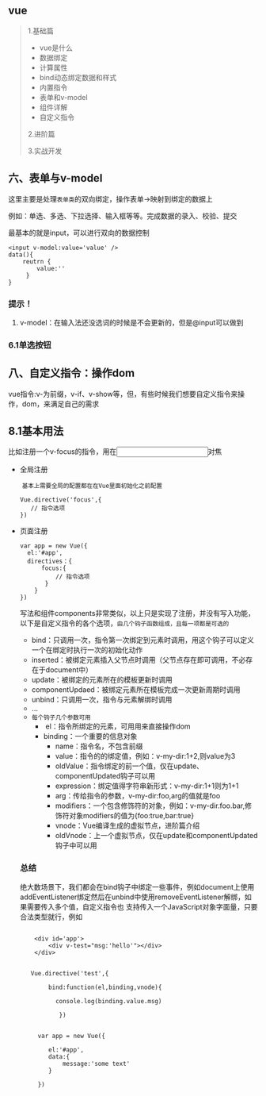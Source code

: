 ## vue

> 1.基础篇
>
> * vue是什么
> * 数据绑定
> * 计算属性
> * bind动态绑定数据和样式
> * 内置指令
> * 表单和v-model
> * 组件详解
> * 自定义指令
>
> 2.进阶篇
>
> 3.实战开发

## 六、表单与v-model

这里主要是处理`表单类`的双向绑定，操作表单->映射到绑定的数据上

例如：单选、多选、下拉选择、输入框等等。完成数据的录入、校验、提交

最基本的就是input，可以进行双向的数据控制

```vue
<input v-model:value='value' />
data(){
	reutrn {
		value:''
     }
}
```

### 提示！

1. v-model：在输入法还没选词的时候是不会更新的，但是@input可以做到

### 6.1单选按钮



## 八、自定义指令：操作dom

vue指令:v-为前缀，v-if、v-show等，但，有些时候我们想要自定义指令来操作，dom，来满足自己的需求

## 8.1基本用法

比如注册一个v-focus的指令，用在<input>对焦

* 全局注册

  ​		`基本上需要全局的配置都在在Vue里面初始化之前配置`

  ```vue
  Vue.directive('focus',{
     // 指令选项
  })
  ```

* 页面注册

  ```vue
  var app = new Vue({
  	el:'#app',
  	directives：{
        focus:{
            // 指令选项
         }
      }
  })
  ```

  写法和组件components非常类似，以上只是实现了注册，并没有写入功能，以下是自定义指令的各个选项，`由几个钩子函数组成，且每一项都是可选的`

  * bind：只调用一次，指令第一次绑定到元素时调用，用这个钩子可以定义一个在绑定时执行一次的初始化动作
  * inserted：被绑定元素插入父节点时调用（父节点存在即可调用，不必存在于document中）
  * update：被绑定的元素所在的模板更新时调用
  * componentUpdaed：被绑定元素所在模板完成一次更新周期时调用
  * unbind：只调用一次，指令与元素解绑时调用
  * ...
  * `每个钩子几个参数可用`
    * ​	el：指令所绑定的元素，可用用来直接操作dom
    * binding：一个重要的信息对象
      * name：指令名，不包含前缀
      * value：指令的的绑定值，例如：v-my-dir:1+2,则value为3
      * oldValue：指令绑定的前一个值，仅在update、componentUpdated钩子可以用
      * expression：绑定值得字符串新形式：v-my-dir:1+1则为1+1
      * arg：传给指令的参数，v-my-dir:foo,arg的值就是foo
      * modifiers：一个包含修饰符的对象，例如：v-my-dir.foo.bar,修饰符对象modifiers的值为{foo:true,bar:true}
      * vnode：Vue编译生成的虚拟节点，进阶篇介绍
      * oldVnode：上一个虚拟节点，仅在update和componentUpdated钩子中可以用

  ### 总结

  绝大数场景下，我们都会在bind钩子中绑定一些事件，例如document上使用addEventListener绑定然后在unbind中使用removeEventListener解绑，如果需要传入多个值，自定义指令也 支持传入一个JavaScript对象字面量，只要合法类型就行，例如

  ```vue
  
      <div id='app'>
          <div v-test="msg:'hello'"></div> 
      </div>
  
  
  	 Vue.directive('test',{
  
          bind:function(el,binding,vnode){
  
  			console.log(binding.value.msg)
  
     		 })
  
  
       var app = new Vue({
  
          el:'#app',
          data:{
              message:'some text'
          }
  
       })
  ```

  

  

  



